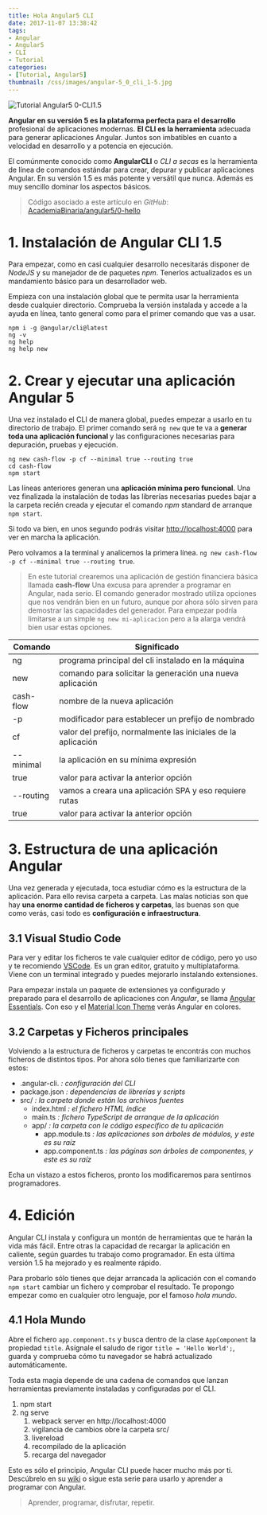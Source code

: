 ```yaml
---
title: Hola Angular5 CLI
date: 2017-11-07 13:38:42
tags:  
- Angular
- Angular5
- CLI
- Tutorial
categories:
- [Tutorial, Angular5] 
thumbnail: /css/images/angular-5_0_cli_1-5.jpg
---
```

![Tutorial Angular5 0-CLI1.5](/images/tutorial-angular-5_0_cli_1-5.jpg)

**Angular en su versión 5 es la plataforma perfecta para el desarrollo** profesional de aplicaciones modernas. **El CLI es la herramienta** adecuada para generar aplicaciones Angular. Juntos son imbatibles en cuanto a velocidad en desarrollo y a potencia en ejecución.

<!-- more -->

El comúnmente conocido como **AngularCLI** o *CLI a secas* es la herramienta de línea de comandos estándar para crear, depurar y publicar aplicaciones Angular. En su versión 1.5 es más potente y versátil que nunca. Además es muy sencillo dominar los aspectos básicos.

>Código asociado a este artículo en *GitHub*: [AcademiaBinaria/angular5/0-hello](https://github.com/AcademiaBinaria/angular5/tree/master/0-hello/cash-flow) 

# 1. Instalación de Angular CLI 1.5
Para empezar, como en casi cualquier desarrollo necesitarás disponer de *NodeJS* y su manejador de de paquetes *npm*. Tenerlos actualizados es un mandamiento básico para un desarrollador web.

Empieza con una instalación global que te permita usar la herramienta desde cualquier directorio. Comprueba la versión instalada y accede a la ayuda en línea, tanto general como para el primer comando que vas a usar.

```shell
npm i -g @angular/cli@latest
ng -v
ng help
ng help new
```

# 2. Crear y ejecutar una aplicación Angular 5
Una vez instalado el CLI de manera global, puedes empezar a usarlo en tu directorio de trabajo. El primer comando será `ng new` que te va a **generar toda una aplicación funcional** y las configuraciones necesarias para depuración, pruebas y ejecución.

```shell
ng new cash-flow -p cf --minimal true --routing true 
cd cash-flow
npm start
```
Las líneas anteriores generan una **aplicación mínima pero funcional**. Una vez finalizada la instalación de todas las librerías necesarias puedes bajar a la carpeta recién creada y ejecutar el comando *npm* standard de arranque `npm start`.

Si todo va bien, en unos segundo podrás visitar [http://localhost:4000](http://localhost:4000) para ver en marcha la aplicación.

Pero volvamos a la terminal y analicemos la primera línea. `ng new cash-flow -p cf --minimal true --routing true`. 

> En este tutorial crearemos una aplicación de gestión financiera básica llamada **cash-flow** Una excusa para aprender a programar en Angular, nada serio. El comando generador mostrado utiliza opciones que nos vendrán bien en un futuro, aunque por ahora sólo sirven para demostrar las capacidades del generador. Para empezar podría limitarse a un simple `ng new mi-aplicacion` pero a la alarga vendrá bien usar estas opciones.

| Comando  | Significado |
| -------- | ----------- |
| ng  | programa principal del cli instalado en la máquina  |
| new  | comando para solicitar la generación una nueva aplicación  |
| cash-flow  | nombre de la nueva aplicación  |
| -p  | modificador para establecer un prefijo de nombrado  |
| cf  | valor del prefijo, normalmente las iniciales de la aplicación  |
| --minimal  | la aplicación en su mínima expresión   |
| true  | valor para activar la anterior opción  |
| --routing  |  vamos a creara una aplicación SPA y eso requiere rutas   |
| true  | valor para activar la anterior opción  |

# 3. Estructura de una aplicación Angular
Una vez generada y ejecutada, toca estudiar cómo es la estructura de la aplicación. Para ello revisa carpeta a carpeta. Las malas noticias son que hay **una enorme cantidad de ficheros y carpetas**, las buenas son que como verás, casi todo es **configuración e infraestructura**. 
 

## 3.1 Visual Studio Code
Para ver y editar los ficheros te vale cualquier editor de código, pero yo uso y te recomiendo [VSCode](https://code.visualstudio.com/). Es un gran editor, gratuito y multiplataforma. Viene con un terminal integrado y puedes mejorarlo instalando extensiones.

Para empezar instala un paquete de extensiones ya configurado y preparado para el desarrollo de aplicaciones con *Angular*,  se llama [Angular Essentials](https://marketplace.visualstudio.com/items?itemName=johnpapa.angular-essentials). Con eso y el [Material Icon Theme](https://marketplace.visualstudio.com/items?itemName=PKief.material-icon-theme) verás Angular en colores.

## 3.2 Carpetas y Ficheros principales
Volviendo a la estructura de ficheros y carpetas te encontrás con muchos ficheros de distintos tipos. Por ahora sólo tienes que familiarizarte con estos:

* .angular-cli.  *: configuración del CLI*
* package.json *: dependencias de librerías y scripts*
* src/ *: la carpeta donde están los archivos fuentes*
    * index.html *: el fichero HTML índice*
    * main.ts *: fichero TypeScript de arranque de la aplicación*
    * app/ *: la carpeta con le código específico de tu aplicación*
        * app.module.ts *: las aplicaciones son árboles de módulos, y este es su raíz*
        * app.component.ts *: las páginas son árboles de componentes, y este es su raíz*

Echa un vistazo a estos ficheros, pronto los modificaremos para sentirnos programadores.

# 4. Edición  
Angular CLI instala y configura un montón de herramientas que te harán la vida más fácil. Entre otras la capacidad de recargar la aplicación en caliente, según guardes tu trabajo como programador. En esta última versión 1.5 ha mejorado y es realmente rápido.

Para probarlo sólo tienes que dejar arrancada la aplicación con el comando `npm start` cambiar un fichero y comprobar el resultado. Te propongo empezar como en cualquier otro lenguaje, por el famoso *hola mundo*.

## 4.1 Hola Mundo
Abre el fichero `app.component.ts` y busca dentro de la clase `AppComponent` la propiedad `title`. Asígnale el saludo de rigor `title = 'Hello World';`, guarda y comprueba cómo tu navegador se habrá actualizado automáticamente.

Toda esta magia depende de una cadena de comandos que lanzan herramientas previamente instaladas y configuradas por el CLI.

1. npm start
2. ng serve
    1. webpack server en http://localhost:4000
    2. vigilancia de cambios obre la carpeta src/
    3. livereload
      1. recompilado de la aplicación
      2. recarga del navegador

Esto es sólo el principio, Angular CLI puede hacer mucho más por ti. Descúbrelo en su [wiki](https://github.com/angular/angular-cli/wiki) o sigue esta serie para usarlo y aprender a programar con Angular.

> Aprender, programar, disfrutar, repetir.
